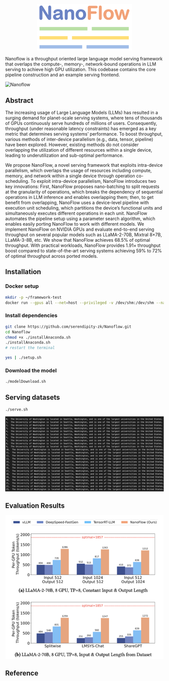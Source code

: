 <p align="center">
  <img src="./figures/NanoflowLogo.png" alt="Image description" width="300">
</p>

Nanoflow is a throughput oriented large language model serving framework that overlaps the compute-, memory-, network-bound operations in LLM serving to achieve high GPU utilization. This codebase contains the core pipeline construction and an example serving frontend.  

![Nanoflow](./figures/SystemDesign.png)

## Abstract

The increasing usage of Large Language Models (LLMs) has resulted in a surging demand for planet-scale serving systems, where tens of thousands of GPUs continuously serve hundreds of millions of users. Consequently, throughput (under reasonable latency constraints) has emerged as a key metric that determines serving systems’ performance. To boost throughput, various methods of inter-device parallelism (e.g., data, tensor, pipeline) have been explored. However, existing methods do not consider overlapping the utilization of different resources within a single device, leading to underutilization and sub-optimal performance.

We propose NanoFlow, a novel serving framework that exploits intra-device parallelism, which overlaps the usage of resources including compute, memory, and network within a single device through operation co-scheduling. To exploit intra-device parallelism, NanoFlow introduces two key innovations: First, NanoFlow proposes nano-batching to split requests at the granularity of operations, which breaks the dependency of sequential operations in LLM inference and enables overlapping them; then, to get benefit from overlapping, NanoFlow uses a device-level pipeline with execution unit scheduling, which partitions the device’s functional units and simultaneously executes different operations in each unit. NanoFlow automates the pipeline setup using a parameter search algorithm, which enables easily porting NanoFlow to work with different models. We implement NanoFlow on NVIDIA GPUs and evaluate end-to-end serving throughput on several popular models such as LLaMA-2-70B, Mixtral 8×7B, LLaMA-3-8B, etc. We show that NanoFlow achieves 68.5% of optimal throughput. With practical workloads, NanoFlow provides 1.91× throughput boost compared to state-of-the-art serving systems achieving 59% to 72% of optimal throughput across ported models.

## Installation
### Docker setup
```bash
mkdir -p ~/framework-test
docker run --gpus all --net=host --privileged -v /dev/shm:/dev/shm --name nanoflow -v ~/framework-test:/code -it nvcr.io/nvidia/nvhpc:23.11-devel-cuda_multi-ubuntu22.04
```

### Install dependencies
```bash
git clone https://github.com/serendipity-zk/Nanoflow.git
cd Nanoflow
chmod +x ./installAnaconda.sh
./installAnaconda.sh
# restart the terminal
```

```bash
yes | ./setup.sh
```

### Download the model
```bash
./modelDownload.sh
```

## Serving datasets
```bash
./serve.sh
```
![Nanoflow](./figures/SampleOutput.png)


## Evaluation Results
![Nanoflow](./figures/OfflineThroughput.png)


## Reference
